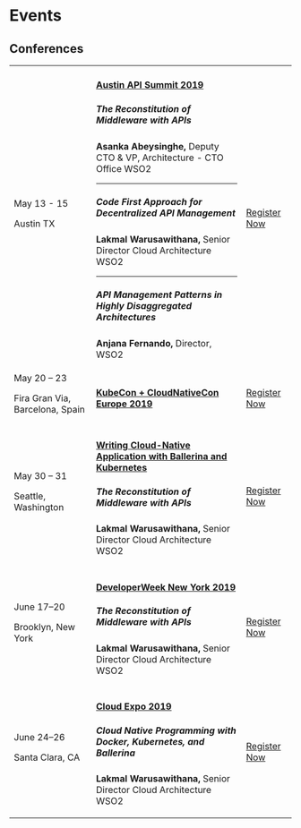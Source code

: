 <script src="/js/events.js"></script>
<link rel="stylesheet" href="/css/events-page.css"></link>

# Events

<!-- <table class="cEventTable cWorkshopList">
<tr>
    <td class="cEventDateContainer"><span class="cEventDate">February 26, 2019</span>7:00 pm
    <p class="cEventLocation">War Memorial Opera House, San Francisco</p>
</td>
    <td class="cEventDetail"><a target="_blank" href="/learn/events/sensorium-2019"><h4>SENSORIUM</h4></a>
   The Arts Community is as iconic in San Francisco as the Technology Community. Ballerina.io is proud to be the presenting sponsor of Sensorium 2019 because it brings these communities together. 
  </p>
    </td>
    <td class="cEventURL"><a class="cEventRegistration" href="/learn/events/sensorium-2019">More Info</a></td>
</tr>
</table> -->

<!-- 
## Workshops

<table class="cEventTable cWorkshopList">
<tr>
    <td class="cEventDateContainer"><span class="cEventDate">April 17, 2019</span>6:30 pm to 8:30 pm (EDT)
    <p class="cEventLocation">Pivotal, 636 6th Avenue, 6th Floor, New York, NY 1001</p>
</td>
    <td class="cEventDetail"><a target="_blank" href="http://www.javasig.com/"><h4>Java SIG NY</h4></a>
    <p>Ballerina Workshop</p>
    <p>
    <b>Nuwan Bandara,</b> Director - Solutions Architecture, WSO2</p>
     <b>Sameera Jayasoma,</b> Director - Platform Architecture</p>
  </p>
    </td>
    <td class="cEventURL"><a class="cEventRegistration" href="http://www.javasig.com/">Register Now</a></td>
</tr>

</table> -->


<!-- ## Webinars

<table class="cEventTable cWebinarList">

<tr>
    <td class="cEventDateContainer"><span class="cEventDate">March 27, 2019</span>10:30 PM - 11:30 PM IST</td>
    <td class="cEventDetail"><a target="_blank" href="/learn/events/webinars/ballerina-cloud-native-programming-language/"><h4>Ballerina - Cloud Native Programming Language</h4></a>
    <p>
    <b>Anjana Fernando</b> Director - Engineering, WSO2 </p>
    <p>
   </td>
    <td class="cEventURL"><a class="cEventRegistration" href="/learn/events/webinars/ballerina-cloud-native-programming-language/">Register Now</a></td>
</tr>

</table> -->

<!-- ## Meetups -->

<!-- <table class="cEventTable cMeetupsList">
 <tr>
    <td class="cEventDateContainer"><span class="cEventDate">January 21, 2019 </span>6:30 PM to 8:30 PM
            <p class="cEventLocation">1061 Budapest, Paulay Ede u. 12. Budapest</p>
        </td>
        <td class="cEventDetail"><a target="_blank" href="https://www.meetup.com/Microservices-Budapest-Meetup/events/257128863/"><h4> Microservices Meetup</h4></a>
      </td>
        <td class="cEventURL"><a class="cEventRegistration" href="https://www.meetup.com/Microservices-Budapest-Meetup/events/257128863/" target="_blank">Register Now</a></td>
</tr>

</table>  -->

<!-- ## No upcoming events -->

## Conferences


<table class="cEventTable cConferencesList"> 
 <!-- <tr>
      <td class="cEventDetail c2col" colspan="2">
        <img class="cEventLogo" src="https://con.ballerina.io/wp-content/themes/ballerinacon/images/bcon-logo.png"/>
      </td>
       <td class="cEventURL c2col" colspan="2"><a class="cEventRegistration" href="https://con.ballerina.io/?utm_source=ballerina.io%2Flearn%2Fevents%2F&utm_medium=link&utm_campaign=ballerina_con_2018" target="_blank">Register Now</a>
      </td> 
    </tr>  
<tr>
      <td class="cEventDetail c2col" colspan="2">
        <img class="cEventLogo" src="https://con.ballerina.io/wp-content/themes/ballerinacon/images/bcon-logo.png"/>
      </td>
           <td class="cEventURL c2col" colspan="2"><a class="cEventRegistration" href="https://con.ballerina.io/?utm_source=bio&utm_medium=banner&utm_campaign=bio_top_banner" target="_blank">Register Now</a>
        </td>
    </tr> 
 <tr>
        <td class="cEventURL c2col" colspan="2"><a class="cEventRegistration" href="https://con.ballerina.io/?utm_source=bio&utm_medium=banner&utm_campaign=bio_top_banner" target="_blank">Register Now</a></td>
    </tr>  -->
     <tr>
      <td class="cEventDateContainer"><span class="cEventDate">May 13 - 15</span>
        <p class="cEventLocation">Austin TX</p>
        </td>
        <td class="cEventDetail"><a target="_blank" href="https://nordicapis.com/events/austin-api-summit-2019/"><h4>Austin API Summit 2019 </h4></a>
        <h5>The Reconstitution of Middleware with APIs </h5>
<b>Asanka Abeysinghe,</b> Deputy CTO & VP, Architecture - CTO Office WSO2</p>
<hr>
<h5>Code First Approach for Decentralized API Management </h5>
<b>Lakmal Warusawithana,</b> Senior Director Cloud Architecture WSO2</p>
<hr>
<h5>API Management Patterns in Highly Disaggregated Architectures</h5>
<b>Anjana Fernando,</b> Director, WSO2</p>

</td>
        <td class="cEventURL"><a class="cEventRegistration" href="https://nordicapis.com/events/austin-api-summit-2019/" target="_blank">Register Now</a></td>
    </tr> 
   <tr>
      <td class="cEventDateContainer"><span class="cEventDate">May 20 – 23</span>
        <p class="cEventLocation">Fira Gran Via, Barcelona, Spain </p>
        </td>
        <td class="cEventDetail"><a target="_blank" href="https://events.linuxfoundation.org/events/kubecon-cloudnativecon-europe-2019/"><h4>KubeCon + CloudNativeCon Europe 2019 </h4></a>
        <!-- <h4>Ballerina: A Modern Programming Language Focused on Cloud Native Applications (PRO WORKSHOP)</h4> -->
        <!-- <p>Speaker: Sameera Jayasoma</p> -->
        </td>
        <td class="cEventURL"><a class="cEventRegistration" href="https://events.linuxfoundation.org/events/kubecon-cloudnativecon-europe-2019/" target="_blank">Register Now</a></td>
    </tr> 
<tr>
      <td class="cEventDateContainer"><span class="cEventDate">May 30 – 31</span>
        <p class="cEventLocation">Seattle,  Washington</p>
        </td>
        <td class="cEventDetail"><a target="_blank" href="https://www.developerweek.com/CloudSummit/"><h4>Writing Cloud-Native Application with Ballerina and Kubernetes </h4></a>
               <h5>The Reconstitution of Middleware with APIs </h5>
<b>Lakmal Warusawithana,</b> Senior Director Cloud Architecture WSO2</p>
</td>
        <td class="cEventURL"><a class="cEventRegistration" href="https://www.developerweek.com/CloudSummit/" target="_blank">Register Now</a></td>
    </tr> 

<tr>
      <td class="cEventDateContainer"><span class="cEventDate">June 17–20</span>
        <p class="cEventLocation">Brooklyn, New York</p>
        </td>
        <td class="cEventDetail"><a target="_blank" href="https://www.developerweek.com/NYC/"><h4>DeveloperWeek New York 2019 </h4></a>
               <h5>The Reconstitution of Middleware with APIs </h5>
<b>Lakmal Warusawithana,</b> Senior Director Cloud Architecture WSO2</p>
</td>
        <td class="cEventURL"><a class="cEventRegistration" href="https://www.developerweek.com/NYC/" target="_blank">Register Now</a></td>
    </tr> 
      <td class="cEventDateContainer"><span class="cEventDate">June 24–26</span>
        <p class="cEventLocation">Santa Clara, CA</p>
        </td>
        <td class="cEventDetail"><a target="_blank" href="https://cloudexpo2019.sched.com"><h4>Cloud Expo 2019 </h4></a>
               <h5>Cloud Native Programming with Docker, Kubernetes, and Ballerina</h5>
<b>Lakmal Warusawithana,</b> Senior Director Cloud Architecture WSO2</p>
</td>
        <td class="cEventURL"><a class="cEventRegistration" href=https://cloudexpo2019.sched.com" target="_blank">Register Now</a></td>
    </tr>

<!-- <tr>
      <td class="cEventDateContainer"><span class="cEventDate">June 17–20</span>
        <p class="cEventLocation">Brooklyn Expo Center, NY</p>
        </td>
        <td class="cEventDetail"><a target="_blank" href="https://www.developerweek.com/CloudSummit/"><h4>DeveloperWeek NYC </h4></a>
        <h4>Ballerina: A Modern Programming Language Focused on Cloud Native Applications (PRO WORKSHOP)</h4> 
        <!-- <p>Speaker: Sameera Jayasoma</p> 
        </td>
        <td class="cEventURL"><a class="cEventRegistration" href="https://www.developerweek.com/CloudSummit/" target="_blank">More Info</a></td>
    </tr>  -->

<!-- <tr>
      <td class="cEventDateContainer"><span class="cEventDate">February 20 - 24, 2019</span>
        <p class="cEventLocation">Oakland Convention Center</p>
        </td>
        <td class="cEventDetail"><a target="_blank" href="https://www.developerweek.com/conference/conference-schedule/"><h4>DEVELOPER WEEK</h4></a>
        <h4>Cloud Native Programing with Docker, Kubernetes and Ballerina (PRO WORKSHOP)</h4>
        <p>Speaker: Lakmal Warusawithana</p>
        </td>
        <td class="cEventURL"><a class="cEventRegistration" href="https://www.developerweek.com/conference/conference-schedule/" target="_blank">More Info</a></td>
    </tr>  
<tr>
        <td class="cEventDateContainer"><span class="cEventDate">August 1, 2018</span>
        <p class="cEventLocation">New York Marriott Marquis</p>
        </td>
        <td class="cEventDetail"><a target="_blank" href="https://www.javasig.com/"><h4>JavaSig NY</h4></a>
        <p>Speaker: Tyler Jewell </p>
        </td>
        <td class="cEventURL"><a class="cEventRegistration" href="https://www.javasig.com/" target="_blank">More Info</a></td>
    </tr>  
 <tr>
        <td class="cEventDateContainer"><span class="cEventDate">September 9 - 14, 2018</span>
        <p class="cEventLocation">Sydney, Australia</p>
        </td>
        <td class="cEventDetail"><a target="_blank" href="http://bpm2018.web.cse.unsw.edu.au/keynotes.html"><h4>BPM 2018 </h4></a>
        <h4>Bringing Middleware to Everyday Developers with Ballerina</h4>
        <p>Speaker: Sanjiva Weerawarana </p>
        </td>
        <td class="cEventURL"><a class="cEventRegistration" href="http://bpm2018.web.cse.unsw.edu.au/keynotes.html" target="_blank">More Info</a></td>
    </tr>   -->
 </table>